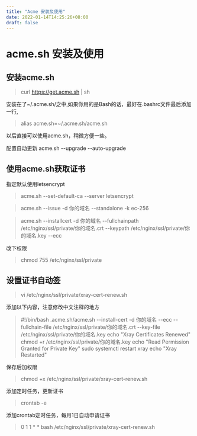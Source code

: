 ```yaml
---
title: "Acme 安装及使用"
date: 2022-01-14T14:25:26+08:00
draft: false
---
```


# acme.sh 安装及使用
## 安装acme.sh
>curl  https://get.acme.sh | sh

安装在了~/.acme.sh/之中,如果你用的是Bash的话，最好在.bashrc文件最后添加一行,
>alias acme.sh=~/.acme.sh/acme.sh

以后直接可以使用acme.sh，稍微方便一些。

配置自动更新
acme.sh --upgrade --auto-upgrade

## 使用acme.sh获取证书

指定默认使用letsencrypt
>acme.sh --set-default-ca --server letsencrypt

>acme.sh --issue -d 你的域名 --standalone -k ec-256

>acme.sh --installcert -d 你的域名 --fullchainpath /etc/nginx/ssl/private/你的域名.crt --keypath /etc/nginx/ssl/private/你的域名.key --ecc

改下权限
>chmod 755 /etc/nginx/ssl/private

## 设置证书自动签
>vi /etc/nginx/ssl/private/xray-cert-renew.sh

添加以下内容，注意修改中文注释的地方
>#!/bin/bash
>.acme.sh/acme.sh --install-cert -d 你的域名 --ecc --fullchain-file  /etc/nginx/ssl/private/你的域名.crt --key-file  /etc/nginx/ssl/private/你的域名.key
>echo "Xray Certificates Renewed"
>chmod +r /etc/nginx/ssl/private/你的域名.key
>echo "Read Permission Granted for Private Key"
>sudo systemctl restart xray
>echo "Xray Restarted"

保存后加权限
>chmod +x /etc/nginx/ssl/private/xray-cert-renew.sh

添加定时任务，更新证书
>crontab -e

添加crontab定时任务，每月1日自动申请证书
>0 1 1 * *   bash /etc/nginx/ssl/private/xray-cert-renew.sh



